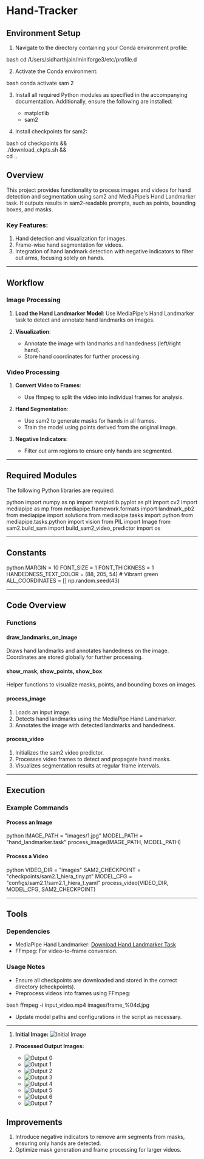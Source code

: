 # Hand-Tracker

## Environment Setup

1. Navigate to the directory containing your Conda environment profile:
   
bash
   cd /Users/sidharthjain/miniforge3/etc/profile.d

2. Activate the Conda environment:
   
bash
   conda activate sam 2


3. Install all required Python modules as specified in the accompanying documentation. Additionally, ensure the following are installed:
   - matplotlib
   - sam2

4. Install checkpoints for sam2:
   
bash
   cd checkpoints && \
   ./download_ckpts.sh && \
   cd ..


## Overview

This project provides functionality to process images and videos for hand detection and segmentation using sam2 and MediaPipe’s Hand Landmarker task. It outputs results in sam2-readable prompts, such as points, bounding boxes, and masks.

### Key Features:
1. Hand detection and visualization for images.
2. Frame-wise hand segmentation for videos.
3. Integration of hand landmark detection with negative indicators to filter out arms, focusing solely on hands.

---

## Workflow

### Image Processing

1. **Load the Hand Landmarker Model**:
   Use MediaPipe's Hand Landmarker task to detect and annotate hand landmarks on images.

2. **Visualization**:
   - Annotate the image with landmarks and handedness (left/right hand).
   - Store hand coordinates for further processing.

### Video Processing

1. **Convert Video to Frames**:
   - Use ffmpeg to split the video into individual frames for analysis.

2. **Hand Segmentation**:
   - Use sam2 to generate masks for hands in all frames.
   - Train the model using points derived from the original image.

3. **Negative Indicators**:
   - Filter out arm regions to ensure only hands are segmented.

---

## Required Modules

The following Python libraries are required:

python
import numpy as np
import matplotlib.pyplot as plt
import cv2
import mediapipe as mp
from mediapipe.framework.formats import landmark_pb2
from mediapipe import solutions
from mediapipe.tasks import python
from mediapipe.tasks.python import vision
from PIL import Image
from sam2.build_sam import build_sam2_video_predictor
import os


---

## Constants

python
MARGIN = 10
FONT_SIZE = 1
FONT_THICKNESS = 1
HANDEDNESS_TEXT_COLOR = (88, 205, 54)  # Vibrant green
ALL_COORDINATES = []
np.random.seed(43)


---

## Code Overview

### Functions

#### draw_landmarks_on_image
Draws hand landmarks and annotates handedness on the image. Coordinates are stored globally for further processing.

#### show_mask, show_points, show_box
Helper functions to visualize masks, points, and bounding boxes on images.

#### process_image
1. Loads an input image.
2. Detects hand landmarks using the MediaPipe Hand Landmarker.
3. Annotates the image with detected landmarks and handedness.

#### process_video
1. Initializes the sam2 video predictor.
2. Processes video frames to detect and propagate hand masks.
3. Visualizes segmentation results at regular frame intervals.

---

## Execution

### Example Commands

#### Process an Image
python
IMAGE_PATH = "images/1.jpg"
MODEL_PATH = "hand_landmarker.task"
process_image(IMAGE_PATH, MODEL_PATH)


#### Process a Video
python
VIDEO_DIR = "images"
SAM2_CHECKPOINT = "checkpoints/sam2.1_hiera_tiny.pt"
MODEL_CFG = "configs/sam2.1/sam2.1_hiera_t.yaml"
process_video(VIDEO_DIR, MODEL_CFG, SAM2_CHECKPOINT)


---

## Tools

### Dependencies
- MediaPipe Hand Landmarker: [Download Hand Landmarker Task](https://mediapipe.dev/)
- FFmpeg: For video-to-frame conversion.

### Usage Notes
- Ensure all checkpoints are downloaded and stored in the correct directory (checkpoints).
- Preprocess videos into frames using FFmpeg:
  
bash
  ffmpeg -i input_video.mp4 images/frame_%04d.jpg

- Update model paths and configurations in the script as necessary.

---
1. **Initial Image:**
   ![Initial Image](sam2/output/initial.png)

2. **Processed Output Images:**
   - ![Output 0](sam2/output/output1.png)
   - ![Output 1](sam2/output/output10.png)
   - ![Output 2](sam2/output/output20.png)
   - ![Output 3](sam2/output/output30.png)
   - ![Output 4](sam2/output/output40.png)
   - ![Output 5](sam2/output/output50.png)
   - ![Output 6](sam2/output/output60.png)
   - ![Output 7](sam2/output/output70.png)

## Improvements

1. Introduce negative indicators to remove arm segments from masks, ensuring only hands are detected.
2. Optimize mask generation and frame processing for larger videos.




